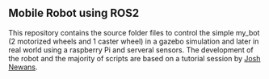 ## Mobile Robot using ROS2

This repository contains the source folder files to control the simple my_bot (2 motorized wheels and 1 caster wheel) in a gazebo simulation and later in real world using a raspberry Pi and serveral sensors. The development of the robot and the majority of scripts are based on a tutorial session by [Josh Newans](https://github.com/joshnewans/).